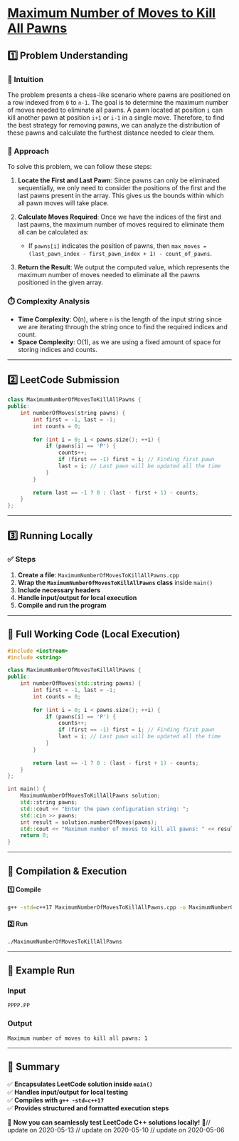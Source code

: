 # **[Maximum Number of Moves to Kill All Pawns](https://leetcode.com/problems/maximum-number-of-moves-to-kill-all-pawns/description/)**  

## **1️⃣ Problem Understanding**  
### **📌 Intuition**  
The problem presents a chess-like scenario where pawns are positioned on a row indexed from `0` to `n-1`. The goal is to determine the maximum number of moves needed to eliminate all pawns. A pawn located at position `i` can kill another pawn at position `i+1` or `i-1` in a single move. Therefore, to find the best strategy for removing pawns, we can analyze the distribution of these pawns and calculate the furthest distance needed to clear them.

### **🚀 Approach**  
To solve this problem, we can follow these steps:

1. **Locate the First and Last Pawn**: Since pawns can only be eliminated sequentially, we only need to consider the positions of the first and the last pawns present in the array. This gives us the bounds within which all pawn moves will take place.

2. **Calculate Moves Required**: Once we have the indices of the first and last pawns, the maximum number of moves required to eliminate them all can be calculated as:
   - If `pawns[i]` indicates the position of pawns, then `max_moves = (last_pawn_index - first_pawn_index + 1) - count_of_pawns`.

3. **Return the Result**: We output the computed value, which represents the maximum number of moves needed to eliminate all the pawns positioned in the given array.

### **⏱️ Complexity Analysis**  
- **Time Complexity**: O(n), where `n` is the length of the input string since we are iterating through the string once to find the required indices and count.
- **Space Complexity**: O(1), as we are using a fixed amount of space for storing indices and counts.

---  

## **2️⃣ LeetCode Submission**  
```cpp
class MaximumNumberOfMovesToKillAllPawns {
public:
    int numberOfMoves(string pawns) {
        int first = -1, last = -1;
        int counts = 0;
        
        for (int i = 0; i < pawns.size(); ++i) {
            if (pawns[i] == 'P') {
                counts++;
                if (first == -1) first = i; // Finding first pawn
                last = i; // Last pawn will be updated all the time
            }
        }
        
        return last == -1 ? 0 : (last - first + 1) - counts;
    }
};
```  

---  

## **3️⃣ Running Locally**  
### **✅ Steps**  
1. **Create a file**: `MaximumNumberOfMovesToKillAllPawns.cpp`  
2. **Wrap the `MaximumNumberOfMovesToKillAllPawns` class** inside `main()`  
3. **Include necessary headers**  
4. **Handle input/output for local execution**  
5. **Compile and run the program**  

---  

## **📝 Full Working Code (Local Execution)**  
```cpp
#include <iostream>
#include <string>

class MaximumNumberOfMovesToKillAllPawns {
public:
    int numberOfMoves(std::string pawns) {
        int first = -1, last = -1;
        int counts = 0;
        
        for (int i = 0; i < pawns.size(); ++i) {
            if (pawns[i] == 'P') {
                counts++;
                if (first == -1) first = i; // Finding first pawn
                last = i; // Last pawn will be updated all the time
            }
        }
        
        return last == -1 ? 0 : (last - first + 1) - counts;
    }
};

int main() {
    MaximumNumberOfMovesToKillAllPawns solution;
    std::string pawns;
    std::cout << "Enter the pawn configuration string: ";
    std::cin >> pawns;
    int result = solution.numberOfMoves(pawns);
    std::cout << "Maximum number of moves to kill all pawns: " << result << std::endl;
    return 0;
}
```  

---  

## **🔧 Compilation & Execution**  
#### **1️⃣ Compile**  
```bash
g++ -std=c++17 MaximumNumberOfMovesToKillAllPawns.cpp -o MaximumNumberOfMovesToKillAllPawns
```  

#### **2️⃣ Run**  
```bash
./MaximumNumberOfMovesToKillAllPawns
```  

---  

## **🎯 Example Run**  
### **Input**  
```
PPPP.PP
```  
### **Output**  
```
Maximum number of moves to kill all pawns: 1
```  

---  

## **📌 Summary**  
✅ **Encapsulates LeetCode solution inside `main()`**  
✅ **Handles input/output for local testing**  
✅ **Compiles with `g++ -std=c++17`**  
✅ **Provides structured and formatted execution steps**  

🚀 **Now you can seamlessly test LeetCode C++ solutions locally!** 🚀// update on 2020-05-13
// update on 2020-05-10
// update on 2020-05-06
